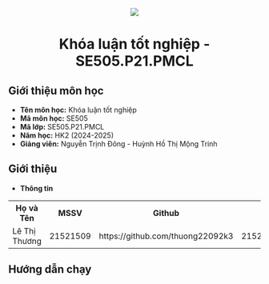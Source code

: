 <p align="center">
   <a href="https://www.uit.edu.vn/">
      <img src="https://i.imgur.com/WmMnSRt.png" border="none">
   </a>
</p>
<h1 align="center">
   Khóa luận tốt nghiệp - SE505.P21.PMCL
</h1>

<h2>
   Giới thiệu môn học   
</h2>

- **Tên môn học:** Khóa luận tốt nghiệp 
- **Mã môn học:** SE505
- **Mã lớp:**  SE505.P21.PMCL	
- **Năm học:** HK2 (2024-2025)
- **Giảng viên:** Nguyễn Trịnh Đông - Huỳnh Hồ Thị Mộng Trinh

<h2>
   Giới thiệu
</h2>

- **Thông tin** 

<table align="center">
      <tr>
       <th>Họ và Tên</th>
       <th>MSSV</th>
       <th>Github</th>
       <th>Email</th>
      </tr>
      <tr>
       <td>Lê Thị Thương</td>
       <td>21521509</td>
       <td>https://github.com/thuong22092k3</td>
       <td>21521509@gm.uit.edu.vn</td>  
      </tr>
</table>

<h2>
   Hướng dẫn chạy
</h2>
